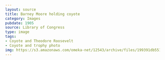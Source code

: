 ```yaml
---
layout: source
title: Barney Moore holding coyote
category: Images
pubdate: 1905
source: Library of Congress
type: image
tags: 
- Coyote and Theodore Roosevelt
- Coyote and trophy photo
img: https://s3.amazonaws.com/omeka-net/12543/archive/files/199391db55149b53b97ac60e9ade5e87.jpg?AWSAccessKeyId=AKIAI3ATG3OSQLO5HGKA&Expires=1439552924&Signature=hbvJYBm8GUezpM91xxEaZptNG08%3D
---
```

